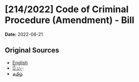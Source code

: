 # [214/2022] Code of Criminal Procedure (Amendment) - Bill

**Date:** 2022-06-21

## Original Sources

- [English](https://documents.gov.lk/view/bills/2022/6/214-2022_E.pdf)
- [සිංහල](https://documents.gov.lk/view/bills/2022/6/214-2022_S.pdf)
- [தமிழ்](https://documents.gov.lk/view/bills/2022/6/214-2022_T.pdf)
